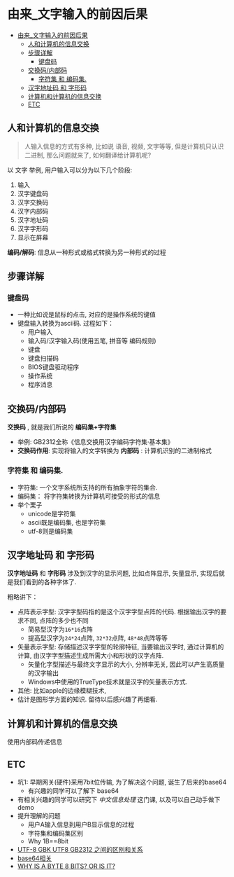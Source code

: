 # 由来_文字输入的前因后果

<!-- TOC -->

- [由来_文字输入的前因后果](#由来_文字输入的前因后果)
    - [人和计算机的信息交换](#人和计算机的信息交换)
    - [步骤详解](#步骤详解)
        - [键盘码](#键盘码)
    - [交换码/内部码](#交换码内部码)
        - [字符集 和 编码集.](#字符集-和-编码集)
    - [汉字地址码 和 字形码](#汉字地址码-和-字形码)
    - [计算机和计算机的信息交换](#计算机和计算机的信息交换)
    - [ETC](#etc)

<!-- /TOC -->

## 人和计算机的信息交换
> 人输入信息的方式有多种, 比如说 语音, 视频, 文字等等, 但是计算机只认识二进制, 那么问题就来了, 如何翻译给计算机呢?

以 文字 举例, 用户输入可以分为以下几个阶段:
1. 输入
2. 汉字键盘码
3. 汉字交换码
4. 汉字内部码
5. 汉字地址码
6. 汉字字形码
7. 显示在屏幕

**编码/解码**: 信息从一种形式或格式转换为另一种形式的过程

## 步骤详解
### 键盘码
- 一种比如说是鼠标的点击, 对应的是操作系统的键值
- 键盘输入转换为ascii码. 过程如下：
    - 用户输入
    - 输入码/汉字输入码(使用五笔, 拼音等 编码规则)
    - 键盘
    - 键盘扫描码
    - BIOS键盘驱动程序
    - 操作系统
    - 程序消息

## 交换码/内部码
**交换码** , 就是我们所说的 **编码集+字符集**
- 举例: GB2312全称《信息交换用汉字编码字符集·基本集》
- **交换码作用**: 实现将输入的文字转换为 **内部码** : 计算机识别的二进制格式

### 字符集 和 编码集. 
- 字符集: 一个文字系统所支持的所有抽象字符的集合. 
- 编码集： 将字符集转换为计算机可接受的形式的信息
- 举个栗子
    - unicode是字符集
    - ascii既是编码集, 也是字符集
    - utf-8则是编码集

## 汉字地址码 和 字形码
**汉字地址码** 和 **字形码** 涉及到汉字的显示问题, 比如点阵显示, 矢量显示, 实现后就是我们看到的各种字体了. 

粗略讲下：
- 点阵表示字型: 汉字字型码指的是这个汉字字型点阵的代码. 根据输出汉字的要求不同, 点阵的多少也不同
    - 简易型汉字为`16*16`点阵
    - 提高型汉字为`24*24`点阵, `32*32`点阵, `48*48`点阵等等
- 矢量表示字型: 存储描述汉字字型的轮廓特征, 当要输出汉字时, 通过计算机的计算, 由汉字字型描述生成所需大小和形状的汉字点阵. 
    - 矢量化字型描述与最终文字显示的大小, 分辨率无关, 因此可以产生高质量的汉字输出
    - Windows中使用的TrueType技术就是汉字的矢量表示方式. 
- 其他: 比如apple的边缘模糊技术, 
- 估计是图形学方面的知识. 留待以后感兴趣了再细看. 

## 计算机和计算机的信息交换
使用内部码传递信息

## ETC
- 坑1: 早期网关(硬件)采用7bit位传输, 为了解决这个问题, 诞生了后来的base64
    - 有兴趣的同学可以了解下 base64
- 有相关兴趣的同学可以研究下 *中文信息处理* 这门课, 以及可以自己动手做下demo
- 提升理解的问题
    - 用户A输入信息到用户B显示信息的过程
    - 字符集和编码集区别
    - Why 1B==8bit
- [UTF-8 GBK UTF8 GB2312 之间的区别和关系](http://kb.cnblogs.com/page/82642/)
- [base64相关](/Program/TechArticle/base64.md)
- [WHY IS A BYTE 8 BITS? OR IS IT?](http://www.bobbemer.com/BYTE.HTM)